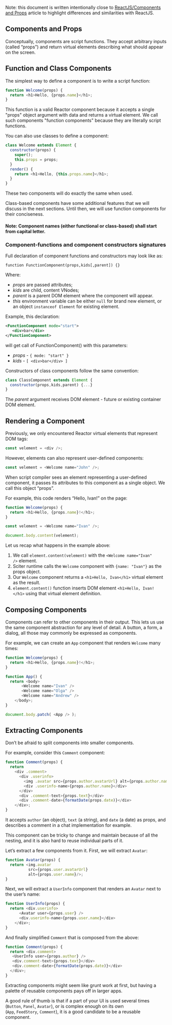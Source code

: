 
Note: this document is written intentionally close to [ReactJS/Components and Props](https://reactjs.org/docs/components-and-props.html) article to highlight differences and similarities with ReactJS.

## Components and Props

Conceptually, components are script functions. They accept arbitrary inputs (called “props”) and return virtual elements describing what should appear on the screen.

## Function and Class Components

The simplest way to define a component is to write a script function:

```JavaScript
function Welcome(props) {
  return <h1>Hello, {props.name}</h1>;
}
```

This function is a valid Reactor component because it accepts a single "props" object argument with data and returns a virtual element. We call such components "function components" because they are literally script functions.

You can also use classes to define a component:

```JavaScript
class Welcome extends Element {
  constructor(props) { 
    super();
    this.props = props; 
  }
  render() {
    return <h1>Hello, {this.props.name}</h1>;
  }
}
```

These two components will do exactly the same when used.

Class-based components have some additional features that we will discuss in the next sections. Until then, we will use function components for their conciseness.

#### Note: Component names (either functional or class-based) shall start from capital letter.

### Component-functions and component constructors signatures

Full declaration of component functions and constructors may look like as:

```
function FunctionComponent(props,kids[,parent]) {} 
```

Where:

* *props* are passed attributes;
* *kids* are child, content VNodes;
* *parent* is a parent DOM element where the component will appear.     
* *this* environment variable can be either `null` for brand new element, or an object `instanceof Element` for existing element.

Example, this declaration:

```XML
<FunctionComponent mode="start">
   <div>bar</div>
</FunctionComponent>
```

will get call of FunctionComponent() with this parameters:

* *props* - `{ mode: "start" }`
* *kids* - `[ <div>bar</div> ]`

Constructors of class components follow the same convention:

```JavaScript
class ClassComponent extends Element {
  constructor(props,kids,parent) {...} 
}
```

The *parent* argument receives DOM element - future or existing container DOM element.

## Rendering a Component

Previously, we only encountered Reactor virtual elements that represent DOM tags:

```JavaScript
const velement = <div />;
```

However, elements can also represent user-defined components:

```JavaScript
const velement = <Welcome name="John" />;
```

When script compiler sees an element representing a user-defined component, it passes its attributes to this component as a single object. We call this object “props”.

For example, this code renders “Hello, Ivan!” on the page:

```JavaScript
function Welcome(props) {
  return <h1>Hello, {props.name}!</h1>;
}

const velement = <Welcome name="Ivan" />;

document.body.content(velement);
```

Let us recap what happens in the example above:

1. We call `element.content(velement)` with the `<Welcome name="Ivan" />` element.
1. Sciter runtime calls the `Welcome` component with `{name: "Ivan"}` as the props object.
1. Our `Welcome` component returns a `<h1>Hello, Ivan</h1>` virtual element as the result.
1. `element.content()` function inserts DOM element `<h1>Hello, Ivan!</h1>` using that virtual element definition.

## Composing Components

Components can refer to other components in their output. This lets us use the same component abstraction for any level of detail. A button, a form, a dialog, all those may commonly be expressed as components.

For example, we can create an `App` component that renders `Welcome` many times:

```JavaScript
function Welcome(props) {
  return <h1>Hello, {props.name}!</h1>;
}

function App() {
  return <body>
       <Welcome name="Ivan" />
       <Welcome name="Olga" />
       <Welcome name="Andrew" />
    </body>;
}

document.body.patch( <App /> );
```

## Extracting Components

Don’t be afraid to split components into smaller components.

For example, consider this `Comment` component:

```JavaScript
function Comment(props) {
  return
    <div .comment>
      <div .userinfo>
        <img .avatar src={props.author.avatarUrl} alt={props.author.name} />
        <div .userinfo-name>{props.author.name}</div>
      </div>
      <div .comment-text>{props.text}</div>
      <div .comment-date>{formatDate(props.date)}</div>
    </div>;
}
```

It accepts `author` (an object), `text` (a string), and `date` (a date) as props, and describes a comment in a chat implementation for example.

This component can be tricky to change and maintain because of all the nesting, and it is also hard to reuse individual parts of it.

Let’s extract a few components from it. First, we will extract `Avatar`:

```JavaScript
function Avatar(props) {
  return <img.avatar
          src={props.user.avatarUrl}
          alt={props.user.name}/>;
}
```

Next, we will extract a `UserInfo` component that renders an `Avatar` next to the user’s name:

```JavaScript
function UserInfo(props) {
  return <div.userinfo>
      <Avatar user={props.user} />
      <div.userinfo-name>{props.user.name}</div>
    </div>;
}
```

And finally simplified `Comment` that is composed from the above:

```JavaScript
function Comment(props) {
  return <div.comment>
   <UserInfo user={props.author} />
   <div.comment-text>{props.text}</div>
   <div.comment-date>{formatDate(props.date)}</div>
  </div>;
}
```

Extracting components might seem like grunt work at first, but having a palette of reusable components pays off in larger apps. 

A good rule of thumb is that if a part of your UI is used several times (`Button`, `Panel`, `Avatar`), or is complex enough on its own (`App`, `FeedStory`, `Comment`), it is a good candidate to be a reusable component.
